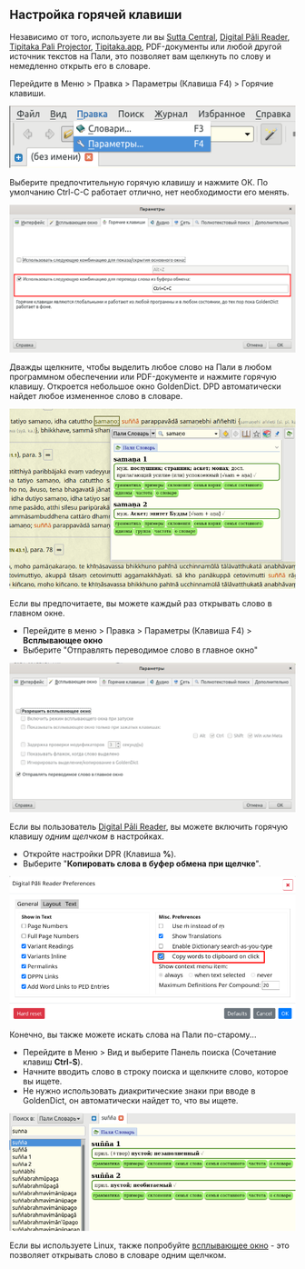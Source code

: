 ## Настройка горячей клавиши

Независимо от того, используете ли вы [Sutta Central](https://suttacentral.net/), [Digital Pāli Reader](https://www.digitalpalireader.online/_dprhtml/index.html), [Tipitaka Pali Projector](https://www.microsoft.com/en-us/p/tipitaka-pali-projector/9pkwwvrdvnl4#activetab=pivot:overviewtab), [Tipitaka.app](https://tipitaka.app/), PDF-документы или любой другой источник текстов на Пали, это позволяет вам щелкнуть по слову и немедленно открыть его в словаре.

Перейдите в Меню > Правка > Параметры (Клавиша F4) > Горячие клавиши.

![preferences](../pics/hotkey/preferences.png)

Выберите предпочтительную горячую клавишу и нажмите ОК. По умолчанию Ctrl-C-C работает отлично, нет необходимости его менять.

![hoteky](../pics/hotkey/hoteky.png)

Дважды щелкните, чтобы выделить любое слово на Пали в любом программном обеспечении или PDF-документе и нажмите горячую клавишу. Откроется небольшое окно GoldenDict. DPD автоматически найдет любое измененное слово в словаре.

![popupwindow](../pics/hotkey/popupwindow.png)

Если вы предпочитаете, вы можете каждый раз открывать слово в главном окне.
- Перейдите в меню > Правка > Параметры (Клавиша F4) > **Всплывающее окно**
- Выберите "Отправлять переводимое слово в главное окно"

![send to main window](../pics/hotkey/send%20to%20main%20window.png)

Если вы пользователь [Digital Pāli Reader](https://www.digitalpalireader.online/), вы можете включить горячую клавишу _одним щелчком_ в настройках.
- Откройте настройки DPR (Клавиша **%**).
- Выберите "**Копировать слова в буфер обмена при щелчке**".

![dpr clipboard preference](../pics/hotkey/dpr%20clipboard%20preference.png)

Конечно, вы также можете искать слова на Пали по-старому...

- Перейдите в Меню > Вид и выберите Панель поиска (Сочетание клавиш **Ctrl-S**).
- Начните вводить слово в строку поиска и щелкните слово, которое вы ищете.
- Не нужно использовать диакритические знаки при вводе в GoldenDict, он автоматически найдет то, что вы ищете.

![search](../pics/hotkey/search.png)

Если вы используете Linux, также попробуйте [всплывающее окно](setup_scan_popup.md) - это позволяет открывать слово в словаре одним щелчком.